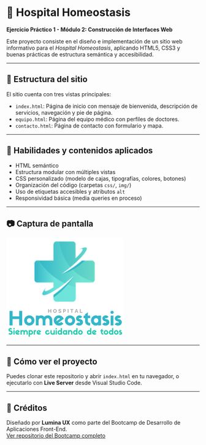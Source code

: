 # 🏥 Hospital Homeostasis

**Ejercicio Práctico 1 - Módulo 2: Construcción de Interfaces Web**

Este proyecto consiste en el diseño e implementación de un sitio web informativo para el *Hospital Homeostasis*, aplicando HTML5, CSS3 y buenas prácticas de estructura semántica y accesibilidad.

---

## 📌 Estructura del sitio

El sitio cuenta con tres vistas principales:

- `index.html`: Página de inicio con mensaje de bienvenida, descripción de servicios, navegación y pie de página.
- `equipo.html`: Página del equipo médico con perfiles de doctores.
- `contacto.html`: Página de contacto con formulario y mapa.

---

## 🧠 Habilidades y contenidos aplicados

- HTML semántico
- Estructura modular con múltiples vistas
- CSS personalizado (modelo de cajas, tipografías, colores, botones)
- Organización del código (carpetas `css/`, `img/`)
- Uso de etiquetas accesibles y atributos `alt`
- Responsividad básica (media queries en proceso)

---

## 📷 Captura de pantalla

![Vista principal del sitio](img/Logo.png)

---

## 🚀 Cómo ver el proyecto

Puedes clonar este repositorio y abrir `index.html` en tu navegador, o ejecutarlo con **Live Server** desde Visual Studio Code.

---

## 📁 Créditos

Diseñado por **Lumina UX** como parte del Bootcamp de Desarrollo de Aplicaciones Front-End.  
[Ver repositorio del Bootcamp completo](https://github.com/iluminux/Bootcamp-FrontEnd)
